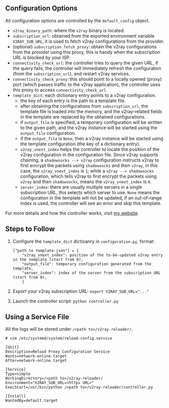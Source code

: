 
## Configuration Options

All configuration options are controlled by the `default_config` object.

- `v2ray_binary_path`: where the `v2ray` binary is located.
- `subscription_url`: obtained from the exported environment variable `V2RAY_SUB_URL`, it is used to fetch v2ray configurations from the provider.
- (optional) `subscription_fetch_proxy`: obtain the v2ray configurations from the provider using this proxy, this is handy when the subscription URL is blocked by your ISP.
- `connectivity_check_url`: the controller tries to query the given URL, if the query fails, the controller will immediately refresh the configuration (from the `subscription_url`), and restart v2ray services.
- `connectivity_check_proxy`: this should point to a locally opened (proxy) port (which passes traffic to the v2ray application), the controller uses this proxy to access `connectivity_check_url`.
- `template_dict`: each dictionary entry points to a v2ray configuration.
    - the key of each entry is the path to a template file.
    - after obtaining the configurations from `subscription_url`, the template file is loaded into the memory, and the v2ray-related fields in the template are replaced by the obtained configurations.
    - if `output_file` is specified, a temporary configuration will be written to the given path, and the v2ray instance will be started using the `output_file` configuration.
    - if the `output_file` is `None`, then a v2ray instance will be started using the template configuration (the key of a dictionary entry).
    - `v2ray_vnext_index` helps the controller to locate the position of the v2ray configuration in the configuration file. Since v2ray supports chaining, a `shadowsocks --> v2ray` configuration instructs v2ray to first encrypt the packets using `shadowsocks` and then `v2ray`, in this case, the `v2ray_vnext_index` is `1`; while a `v2ray --> shadowsocks` configuration, which tells v2ray to first encrypt the packets using `v2ray` and then `shadowsocks`, means the `v2ray_vnext_index` is `0`.
    - `server_index`: there are usually multiple servers in a single subscription URL, this selects which server to use. `None` means the configuration in the template will not be updated, if an out-of-range index is used, the controller will see an error and skip this template.

For more details and how the controller works, visit [my website](https://icandothese.com/docs/tech/my_projects/#v2ray-reloader).

## Steps to Follow

1. Configure the `template_dict` dictioanry in `configuration.py`, format:

    ```
    ["path to template.json"] = {
        "v2ray_vnext_index": position of the to-be-updated v2ray entry in the template (start from 0),
        "output_file": temporary configuration generated from the template,
        "server_index": index of the server from the subscription URL (start from 0),
        }
    ```

2. Export your v2ray subscription URL: `export V2RAY_SUB_URL="..."`

3. Launch the controller script: `python controller.py`

## Using a Service File

All the logs will be stored under `/<path to>/v2ray-reloader/`.

```
# vim /etc/systemd/system/reload-config.service

[Unit]
Description=Reload Proxy Configuration Service
Wants=network-online.target
After=network-online.target

[Service]
Type=simple
WorkingDirectory=/<path to>/v2ray-reloader/
Environment="V2RAY_SUB_URL=<https URL>"
ExecStart=/usr/bin/python /<path to>/v2ray-reloader/controller.py

[Install]
WantedBy=default.target
```
